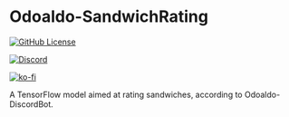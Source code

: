 # Odoaldo-SandwichRating
[![GitHub License](https://img.shields.io/github/license/massimopavoni/Odoaldo-SandwichRating)](https://github.com/massimopavoni/Odoaldo-SandwichRating/blob/main/LICENSE)

[![Discord](https://img.shields.io/discord/926217143194886234?label=Join%20Not%20Declared%20Developers)](https://discord.gg/ZA76nJ3RsU)

[![ko-fi](https://ko-fi.com/img/githubbutton_sm.svg)](https://ko-fi.com/T6T8BD7A1)

A TensorFlow model aimed at rating sandwiches, according to Odoaldo-DiscordBot.
